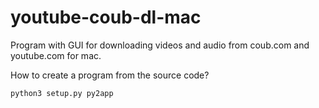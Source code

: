 # youtube-coub-dl-mac
Program with GUI for downloading videos and audio from coub.com and youtube.com for mac.

How to create a program from the source code?

`python3 setup.py py2app`

